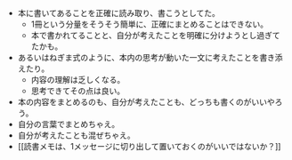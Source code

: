- 本に書いてあることを正確に読み取り、書こうとしてた。
	- 1冊という分量をそうそう簡単に、正確にまとめることはできない。
	- 本で書かれてることと、自分が考えたことを明確に分けようとし過ぎてたかも。
- あるいはねぎま式のように、本内の思考が動いた一文に考えたことを書き添えたり。
	- 内容の理解は乏しくなる。
	- 思考できてその点は良い。
- 本の内容をまとめるのも、自分が考えたことも、どっちも書くのがいいやろう。
- 自分の言葉でまとめちゃえ。
- 自分が考えたことも混ぜちゃえ。
- [[読書メモは、1メッセージに切り出して置いておくのがいいではないか？]]